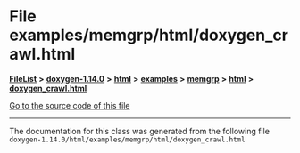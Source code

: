 

# File examples/memgrp/html/doxygen\_crawl.html



[**FileList**](files.md) **>** [**doxygen-1.14.0**](dir_9d5bad020669189c90cda983471be5d0.md) **>** [**html**](dir_05d1fd8a7cdd04f638f8b23196de02e2.md) **>** [**examples**](dir_aa52e73a32d193037813a53dcfe817b6.md) **>** [**memgrp**](dir_f6db993c6f6d029eac2a6e626a01b73a.md) **>** [**html**](dir_c98cbca20bfce4c2fd5d7a8bd1b41a7e.md) **>** [**doxygen\_crawl.html**](examples_2memgrp_2html_2doxygen__crawl_8html.md)

[Go to the source code of this file](examples_2memgrp_2html_2doxygen__crawl_8html_source.md)





































































------------------------------
The documentation for this class was generated from the following file `doxygen-1.14.0/html/examples/memgrp/html/doxygen_crawl.html`

